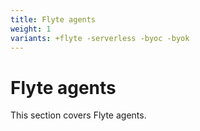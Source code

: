 ```yaml
---
title: Flyte agents
weight: 1
variants: +flyte -serverless -byoc -byok
---
```


# Flyte agents

This section covers Flyte agents.